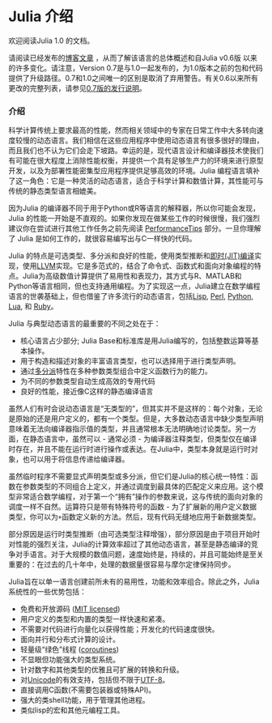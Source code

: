 # Julia 介绍

欢迎阅读Julia 1.0 的文档。

请阅读已经发布的[博客文章](https://julialang.org/blog/2018/08/one-point-zero) ，从而了解该语言的总体概述和自Julia v0.6版 以来的许多变化。请注意，Version 0.7是与1.0一起发布的，为1.0版本之前的包和代码提供了升级路径。0.7和1.0之间唯一的区别是取消了弃用警告。有关0.6以来所有更改的完整列表，请参见[0.7版的发行说明](https://docs.julialang.org/en/v0.7.0/NEWS/)。

### 介绍

科学计算传统上要求最高的性能，然而相关领域中的专家在日常工作中大多转向速度较慢的动态语言。我们相信在这些应用程序中使用动态语言有很多很好的理由，而且我们也不认为它们会走下坡路。幸运的是，现代语言设计和编译器技术使我们有可能在很大程度上消除性能权衡，并提供一个具有足够生产力的环境来进行原型开发，以及为部署性能密集型应用程序提供足够高效的环境。Julia 编程语言填补了这一角色：它是一种灵活的动态语言，适合于科学计算和数值计算，其性能可与传统的静态类型语言相媲美。

因为Julia 的编译器不同于用于Python或R等语言的解释器，所以你可能会发现，Julia 的性能一开始是不直观的。如果你发现在做某些工作的时候很慢，我们强烈建议你在尝试进行其他工作任务之前先阅读 [PerformanceTips](https://docs.julialang.org/en/v1.0/manual/performance-tips/#man-performance-tips-1) 部分。一旦你理解了 Julia 是如何工作的，就很容易编写出与C一样快的代码。

Julia 的特点是可选类型、多分派和良好的性能，使用类型推断和[即时(JIT)编译](https://en.wikipedia.org/wiki/Just-in-time_compilation)实现，使用[LLVM](https://en.wikipedia.org/wiki/Low_Level_Virtual_Machine)实现。它是多范式的，结合了命令式、函数式和面向对象编程的特点。Julia为高级数值计算提供了易用性和表现力，其方式与R、MATLAB和Python等语言相同，但也支持通用编程。为了实现这一点，Julia建立在数学编程语言的世袭基础上，但也借鉴了许多流行的动态语言，包括[Lisp](https://en.wikipedia.org/wiki/Lisp_(programming_language)), [Perl](https://en.wikipedia.org/wiki/Perl_(programming_language)), [Python](https://en.wikipedia.org/wiki/Python_(programming_language)), [Lua](https://en.wikipedia.org/wiki/Lua_(programming_language)), 和 [Ruby](https://en.wikipedia.org/wiki/Ruby_(programming_language))。

Julia 与典型动态语言的最重要的不同之处在于：

  * 核心语言占少部分; Julia Base和标准库是用Julia编写的，包括整数运算等基本操作。
  * 用于构造和描述对象的丰富语言类型，也可以选择用于进行类型声明。
  * 通过[多分派](https://en.wikipedia.org/wiki/Multiple_dispatch)特性在多种参数类型组合中定义函数行为的能力。
  * 为不同的参数类型自动生成高效的专用代码
  * 良好的性能，接近像C这样的静态编译语言

虽然人们有时会说动态语言是“无类型的”，但其实并不是这样的：每个对象，无论是原始的还是用户定义的，都有一个类型。但是，大多数动态语言中缺少类型声明意味着无法向编译器指示值的类型，并且通常根本无法明确地讨论类型。另一方面，在静态语言中，虽然可以 - 通常必须 - 为编译器注释类型，但类型仅在编译时存在，并且不能在运行时进行操作或表达。在Julia中，类型本身就是运行时对象，也可以用于将信息传递给编译器。

虽然临时程序不需要显式声明类型或多分派，但它们是Julia的核心统一特性：函数在参数类型的不同组合上定义，并通过调度到最具体的匹配定义来应用。这个模型非常适合数学编程，对于第一个“拥有”操作的参数来说，这与传统的面向对象的调度一样不自然。运算符只是带有特殊符号的函数 - 为了扩展新的用户定义数据类型，你可以为`+`函数定义新的方法。然后，现有代码无缝地应用于新数据类型。

部分原因是运行时类型推断（由可选类型注释增强），部分原因是由于项目开始时对性能的强烈关注，Julia的计算效率超过了其他动态语言，甚至是静态编译的竞争对手语言。对于大规模的数值问题，速度始终是，持续的，并且可能始终是至关重要的：在过去的几十年中，处理的数据量很容易与摩尔定律保持同步。

Julia旨在以单一语言创建前所未有的易用性，功能和效率组合。除此之外，Julia系统性的一些优势包括：

  * 免费和开放源码 ([MIT licensed](https://github.com/JuliaLang/julia/blob/master/LICENSE.md))
  * 用户定义的类型和内置的类型一样快速和紧凑。
  * 不需要对代码进行向量化以获得性能；开发化的代码速度很快。
  * 面向并行和分布式计算的设计。
  * 轻量级“绿色”线程 ([coroutines](https://en.wikipedia.org/wiki/Coroutine))
  * 不显眼但功能强大的类型系统。
  * 针对数字和其他类型的优雅且可扩展的转换和升级。
  * 对[Unicode](https://en.wikipedia.org/wiki/Unicode)的有效支持，包括但不限于[UTF-8](https://en.wikipedia.org/wiki/UTF-8)。
  * 直接调用C函数(不需要包装器或特殊API)。
  * 强大的类shell功能，用于管理其他进程。
  * 类似lisp的宏和其他元编程工具。